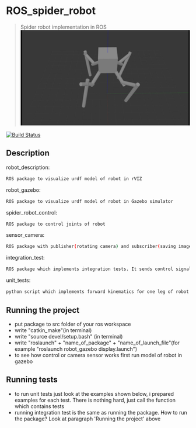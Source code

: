 # ROS_spider_robot
> Spider robot implementation in ROS
![](robot_picture.png)


[![Build Status](https://travis-ci.com/smileyenot983/DNLR_HA3.svg?branch=master)](https://travis-ci.com/smileyenot983/ROS_spider_robot)




## Description

robot_description:
```sh
ROS package to visualize urdf model of robot in rVIZ
```
robot_gazebo:
```sh
ROS package to visualize urdf model of robot in Gazebo simulator
```

spider_robot_control:
```sh
ROS package to control joints of robot
```

sensor_camera:
```sh
ROS package with publisher(rotating camera) and subscriber(saving images from camera)
```

integration_test:
```sh
ROS package which implements integration tests. It sends control signals to joints and checks if the error between setted and factical positions smaller than 0.01
```

unit_tests:
```sh
python script which implements forward kinematics for one leg of robot and unit tests which were designed to check forward kinematics function
```

## Running the project
* put package to src folder of your ros workspace
* write "catkin_make"(in terminal)
* write "source devel/setup.bash" (in terminal)
* write "roslaunch" + "name_of_package" + "name_of_launch_file"(for example "roslaunch robot_gazebo display.launch")
* to see how control or camera sensor  works first run model of robot in gazebo

## Running tests
* to run unit tests just look at the examples shown below, i prepared examples for each test. There is nothing hard, just call the function which contains tests
* running integration test is the same as running the package. How to run the package? Look at paragraph 'Running the project' above

